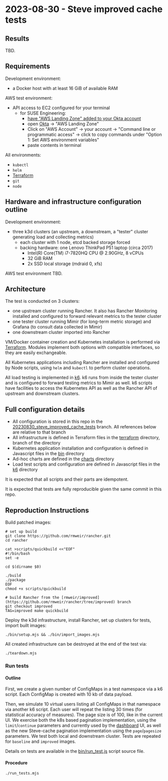 # 2023-08-30 - Steve improved cache tests

## Results

TBD.

## Requirements

Development environment:
- a Docker host with at least 16 GiB of available RAM

AWS test environment:
- API access to EC2 configured for your terminal
  - for SUSE Engineering:
    - [have "AWS Landing Zone" added to your Okta account](https://confluence.suse.com/display/CCOE/Requesting+AWS+Access)
    - open [Okta](https://suse.okta.com/) -> "AWS Landing Zone"
    - Click on "AWS Account" -> your account -> "Command line or programmatic access" -> click to copy commands under "Option 1: Set AWS environment variables"
    - paste contents in terminal

All environments:
- `kubectl`
- `helm`
- [Terraform](https://www.terraform.io/)
- `git`
- `node`

## Hardware and infrastructure configuration outline

Development environment:
- three k3d clusters (an upstream, a downstream, a "tester" cluster generating load and collecting metrics)
  - each cluster with 1 node, etcd backed storage forced
  - backing hardware: one Lenovo ThinkPad P51 laptop (circa 2017)
    - Intel(R) Core(TM) i7-7820HQ CPU @ 2.90GHz, 8 vCPUs
    - 32 GiB RAM
    - 2x SSD local storage (mdraid 0, xfs)

AWS test environment TBD.

## Architecture

The test is conducted on 3 clusters:
- one upstream cluster running Rancher. It also has Rancher Monitoring installed and configured to forward relevant metrics to the tester cluster
- one tester cluster running Mimir (for long-term metric storage) and Grafana (to consult data collected in Mimir)
- one downstream cluster imported into Rancher

VM/Docker container creation and Kubernetes installation is performed via [Terraform](https://www.terraform.io/). Modules implement both options with compatible interfaces, so they are easily exchangeable.

All Kubernetes applications including Rancher are installed and configured by Node scripts, using `helm` and `kubectl` to perform cluster operations.

All load testing is implemented in [k6](https://k6.io/). k6 runs from inside the tester cluster and is configured to forward testing metrics to Mimir as well. k6 scripts have facilities to access the Kubernetes API as well as the Rancher API of upstream and downstream clusters.


## Full configuration details

- All configuration is stored in this repo in the [20230830_steve_improved_cache_tests](https://github.com/moio/scalability-tests/tree/20230830_steve_improved_cache_tests/) branch. All references below are relative to that branch
- All infrastructure is defined in Terraform files in the [terraform](../terraform) directory, branch of the directory
- Kubernetes application installation and configuration is defined in Javascript files in the [bin](../bin) directory
- Ad-hoc charts are defined in the [charts](../charts) directory
- Load test scripts and configuration are defined in Javascript files in the [k6](../k6) directory

It is expected that all scripts and their parts are idempotent.

It is expected that tests are fully reproducible given the same commit in this repo.


## Reproduction Instructions

Build patched images:
```shell
# set up build
git clone https://github.com/rmweir/rancher.git
cd rancher

cat >scripts/quickbuild <<"EOF"
#!/bin/bash
set -e

cd $(dirname $0)

./build
./package
EOF
chmod +x scripts/quickbuild

# build Rancher from the [rmweir/improved](https://github.com/rmweir/rancher/tree/improved) branch
git checkout improved
TAG=improved make quickbuild
```

Deploy the k3d infrastructure, install Rancher, set up clusters for tests, import built images:
```shell
./bin/setup.mjs && ./bin/import_images.mjs
```


All created infrastructure can be destroyed at the end of the test via:
```shell
./teardown.mjs
```

### Run tests

#### Outline
First, we create a given number of ConfigMaps in a test namespace via a k6 script. Each ConfigMap is created with 10 kb of data payload.

Then, we simulate 10 virtual users listing all ConfigMaps in that namespace via another k6 script. Each user will repeat the listing 30 times (for statistical accuracy of measures). The page size is of 100, like in the current UI. We exercise both the k8s based pagination implementation, using the `limit`/`continue` parameters and currently used by the [dashboard](https://github.com/rancher/dashboard/) UI, as well as the new Steve-cache pagination implementation using the `page`/`pagesize` parameters. We test both local and downstream cluster. Tests are repeated for `baseline` and `improved` images.

Details on tests are available in the [bin/run_test.js](../bin/run_tests.mjs) script source file.

#### Procedure

```shell
./run_tests.mjs
```

